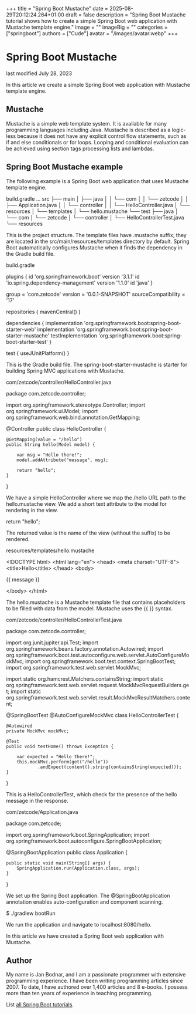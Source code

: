 +++
title = "Spring Boot Mustache"
date = 2025-08-29T20:12:24.264+01:00
draft = false
description = "Spring Boot Mustache tutorial shows how to create a simple Spring Boot web application with Mustache template engine."
image = ""
imageBig = ""
categories = ["springboot"]
authors = ["Cude"]
avatar = "/images/avatar.webp"
+++

# Spring Boot Mustache

last modified July 28, 2023

In this article we create a simple Spring Boot web application with Mustache
template engine.

## Mustache

Mustache is a simple web template system. It is available for many
programming languages including Java. Mustache is described as a logic-less
because it does not have any explicit control flow statements, such as if and
else conditionals or for loops. Looping and conditional evaluation can be
achieved using section tags processing lists and lambdas.

## Spring Boot Mustache example

The following example is a Spring Boot web application that uses Mustache
template engine.

build.gradle
...
src
├── main
│   ├── java
│   │   └── com
│   │       └── zetcode
│   │           ├── Application.java
│   │           └── controller
│   │               └── HelloController.java
│   └── resources
│       └── templates
│           └── hello.mustache
└── test
    ├── java
    │   └── com
    │       └── zetcode
    │           └── controller
    │               └── HelloControllerTest.java
    └── resources

This is the project structure. The template files have .mustache
suffix; they are located in the src/main/resources/templates
directory by default. Spring Boot automatically configures Mustache when it
finds the dependency in the Gradle build file.

build.gradle
  

plugins {
    id 'org.springframework.boot' version '3.1.1'
    id 'io.spring.dependency-management' version '1.1.0'
    id 'java'
}

group = 'com.zetcode'
version = '0.0.1-SNAPSHOT'
sourceCompatibility = '17'

repositories {
    mavenCentral()
}

dependencies {
    implementation 'org.springframework.boot:spring-boot-starter-web'
    implementation 'org.springframework.boot:spring-boot-starter-mustache'
    testImplementation 'org.springframework.boot:spring-boot-starter-test'
}

test {
    useJUnitPlatform()
}

This is the Gradle build file. The spring-boot-starter-mustache
is starter for building Spring MVC applications with Mustache.

com/zetcode/controller/HelloController.java
  

package com.zetcode.controller;

import org.springframework.stereotype.Controller;
import org.springframework.ui.Model;
import org.springframework.web.bind.annotation.GetMapping;

@Controller
public class HelloController {

    @GetMapping(value = "/hello")
    public String hello(Model model) {

        var msg = "Hello there!";
        model.addAttribute("message", msg);

        return "hello";
    }
}

We have a simple HelloController where we map the
/hello URL path to the hello.mustache view. We add
a short text attribute to the model for rendering in the view.

return "hello";

The returned value is the name of the view (without the suffix) to be rendered.

resources/templates/hello.mustache
  

&lt;!DOCTYPE html&gt;
&lt;html lang="en"&gt;
&lt;head&gt;
    &lt;meta charset="UTF-8"&gt;
    &lt;title&gt;Hello&lt;/title&gt;
&lt;/head&gt;
&lt;body&gt;

 {{ message }}

&lt;/body&gt;
&lt;/html&gt;

The hello.mustache is a Mustache template file that contains
placeholders to be filled with data from the model. Mustache uses the
{{ }} syntax.

com/zetcode/controller/HelloControllerTest.java
  

package com.zetcode.controller;

import org.junit.jupiter.api.Test;
import org.springframework.beans.factory.annotation.Autowired;
import org.springframework.boot.test.autoconfigure.web.servlet.AutoConfigureMockMvc;
import org.springframework.boot.test.context.SpringBootTest;
import org.springframework.test.web.servlet.MockMvc;

import static org.hamcrest.Matchers.containsString;
import static org.springframework.test.web.servlet.request.MockMvcRequestBuilders.get;
import static org.springframework.test.web.servlet.result.MockMvcResultMatchers.content;

@SpringBootTest
@AutoConfigureMockMvc
class HelloControllerTest {

    @Autowired
    private MockMvc mockMvc;

    @Test
    public void testHome() throws Exception {

        var expected = "Hello there!";
        this.mockMvc.perform(get("/hello"))
                .andExpect(content().string(containsString(expected)));
    }
}

This is a HelloControllerTest, which check for the presence of
the hello message in the response.

com/zetcode/Application.java
  

package com.zetcode;

import org.springframework.boot.SpringApplication;
import org.springframework.boot.autoconfigure.SpringBootApplication;

@SpringBootApplication
public class Application {

    public static void main(String[] args) {
        SpringApplication.run(Application.class, args);
    }
}

We set up the Spring Boot application. The @SpringBootApplication
annotation enables auto-configuration and component scanning.

$ ./gradlew bootRun

We run the application and navigate to localhost:8080/hello.

In this article we have created a Spring Boot web application with Mustache.

## Author

My name is Jan Bodnar, and I am a passionate programmer with extensive
programming experience. I have been writing programming articles since 2007.
To date, I have authored over 1,400 articles and 8 e-books. I possess more
than ten years of experience in teaching programming.

List [all Spring Boot tutorials](/springboot/).